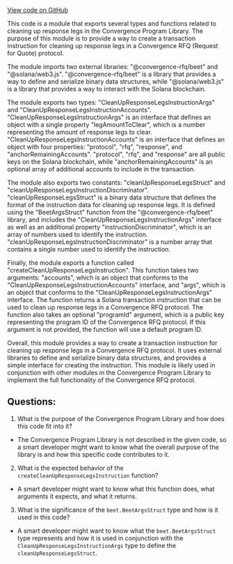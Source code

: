 [View code on GitHub](https://github.com/convergence-rfq/convergence-program-library/rfq/js/generated/instructions/cleanUpResponseLegs.d.ts)

This code is a module that exports several types and functions related to cleaning up response legs in the Convergence Program Library. The purpose of this module is to provide a way to create a transaction instruction for cleaning up response legs in a Convergence RFQ (Request for Quote) protocol.

The module imports two external libraries: "@convergence-rfq/beet" and "@solana/web3.js". "@convergence-rfq/beet" is a library that provides a way to define and serialize binary data structures, while "@solana/web3.js" is a library that provides a way to interact with the Solana blockchain.

The module exports two types: "CleanUpResponseLegsInstructionArgs" and "CleanUpResponseLegsInstructionAccounts". "CleanUpResponseLegsInstructionArgs" is an interface that defines an object with a single property "legAmountToClear", which is a number representing the amount of response legs to clear. "CleanUpResponseLegsInstructionAccounts" is an interface that defines an object with four properties: "protocol", "rfq", "response", and "anchorRemainingAccounts". "protocol", "rfq", and "response" are all public keys on the Solana blockchain, while "anchorRemainingAccounts" is an optional array of additional accounts to include in the transaction.

The module also exports two constants: "cleanUpResponseLegsStruct" and "cleanUpResponseLegsInstructionDiscriminator". "cleanUpResponseLegsStruct" is a binary data structure that defines the format of the instruction data for cleaning up response legs. It is defined using the "BeetArgsStruct" function from the "@convergence-rfq/beet" library, and includes the "CleanUpResponseLegsInstructionArgs" interface as well as an additional property "instructionDiscriminator", which is an array of numbers used to identify the instruction. "cleanUpResponseLegsInstructionDiscriminator" is a number array that contains a single number used to identify the instruction.

Finally, the module exports a function called "createCleanUpResponseLegsInstruction". This function takes two arguments: "accounts", which is an object that conforms to the "CleanUpResponseLegsInstructionAccounts" interface, and "args", which is an object that conforms to the "CleanUpResponseLegsInstructionArgs" interface. The function returns a Solana transaction instruction that can be used to clean up response legs in a Convergence RFQ protocol. The function also takes an optional "programId" argument, which is a public key representing the program ID of the Convergence RFQ protocol. If this argument is not provided, the function will use a default program ID. 

Overall, this module provides a way to create a transaction instruction for cleaning up response legs in a Convergence RFQ protocol. It uses external libraries to define and serialize binary data structures, and provides a simple interface for creating the instruction. This module is likely used in conjunction with other modules in the Convergence Program Library to implement the full functionality of the Convergence RFQ protocol.
## Questions: 
 1. What is the purpose of the Convergence Program Library and how does this code fit into it?
- The Convergence Program Library is not described in the given code, so a smart developer might want to know what the overall purpose of the library is and how this specific code contributes to it.

2. What is the expected behavior of the `createCleanUpResponseLegsInstruction` function?
- A smart developer might want to know what this function does, what arguments it expects, and what it returns.

3. What is the significance of the `beet.BeetArgsStruct` type and how is it used in this code?
- A smart developer might want to know what the `beet.BeetArgsStruct` type represents and how it is used in conjunction with the `CleanUpResponseLegsInstructionArgs` type to define the `cleanUpResponseLegsStruct`.